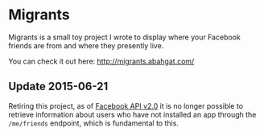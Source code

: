 # Migrants

Migrants is a small toy project I wrote to display where your Facebook friends
are from and where they presently live.

You can check it out here: http://migrants.abahgat.com/

## Update 2015-06-21

Retiring this project, as of
[Facebook API v2.0](https://developers.facebook.com/docs/apps/changelog#v2_0) it
is no longer possible to retrieve information about users who have not installed
an app through the `/me/friends` endpoint, which is fundamental to this.
